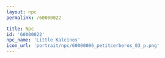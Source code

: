 ```yaml
---
layout: npc
permalink: /60000022

title: Npc
id: '60000022'
npc_name: 'Little Kalcinos'
icon_url: 'portrait/npc/60000006_petitcerberos_03_p.png'
---
```

